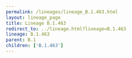```yaml
---
permalink: /lineages/lineage_B.1.463.html
layout: lineage_page
title: Lineage B.1.463
redirect_to: ../lineage.html?lineage=B.1.463
lineage: B.1.463
parent: B.1
children: ['B.1.463']
---
```

